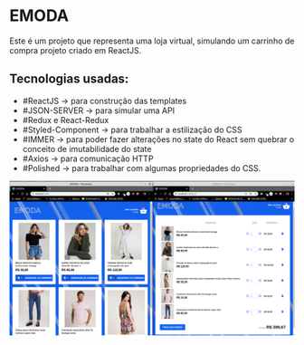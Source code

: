 <html>
  <h1>EMODA</h1>

<p>Este é um projeto que representa uma loja virtual, simulando um carrinho de compra
projeto criado em ReactJS.</p>

<h2>Tecnologias usadas:</h2>
<ul>
<li>#ReactJS -> para construção das templates</li>

<li>#JSON-SERVER -> para simular uma API</li>

<li>#Redux e React-Redux</li>

<li>#Styled-Component -> para trabalhar a estilização do CSS</li>

<li>#IMMER -> para poder fazer alterações no state do React sem quebrar o conceito de imutabilidade do state</li>

<li>#Axios -> para comunicação HTTP</li>

<li>#Polished -> para trabalhar com algumas propriedades do CSS.</li>
</ul>
<img src="./src/assets/images/projeto-loja.png" alt="Template do projeto" />
</html>
